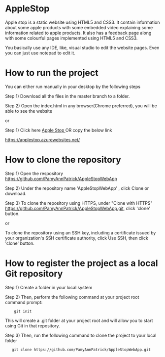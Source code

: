 # AppleStop


Apple stop is a static website using HTML5 and CSS3. It contain information about some apple products with some embedded video explaining some information related to apple products. It also has a feedback page along with some colourful pages implemented using HTML5 and CSS3. 


You basically use any IDE, like, visual studio to edit the website pages. Even you can just use notepad to edit it.


# How to run the project


You can either run manually in your desktop by the following steps


Step 1) Download all the files in the master branch to a folder.

Step 2) Open the index.html in any browser(Chrome preferred), you will be able to see the website

  or
              
Step 1) Click here <a href="https://applestop.azurewebsites.net" target="_blank" rel="noopener noreferrer"> Apple Stop </a> OR copy the below link


https://applestop.azurewebsites.net/

# How to clone the repository

Step 1) Open the respository https://github.com/PamyAnnPatrick/AppleStopWebApp


Step 2) Under the repository name 'AppleStopWebApp' , click Clone or download.


Step 3) To clone the repository using HTTPS, under "Clone with HTTPS" https://github.com/PamyAnnPatrick/AppleStopWebApp.git, click 'clone' button. 


   or


To clone the repository using an SSH key, including a certificate issued by your organization's SSH certificate authority, click Use SSH, then click 'clone' button.


# How to register the project as a local Git repository

Step 1) Create a folder in your local system

Step 2) Then, perform the following command at your project root command prompt:


        git init


This will create a .git folder at your project root and will allow you to start using Git in that repository.


Step 3) Then, run the following command to clone the project to your local folder


       git clone https://github.com/PamyAnnPatrick/AppleStopWebApp.git

